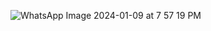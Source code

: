 ![WhatsApp Image 2024-01-09 at 7 57 19 PM](https://github.com/TURAGA-SATWIKA/Todo_List/assets/84951512/ccd310ed-c66d-4a42-8656-2199de91a13d)
